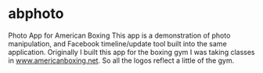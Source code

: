 # abphoto
Photo App for American Boxing
This app is a demonstration of photo manipulation, and Facebook timeline/update tool built into the same application.  Originally I built this app for the boxing gym I was taking classes in www.americanboxing.net.  So all the logos reflect a little of the gym.  

